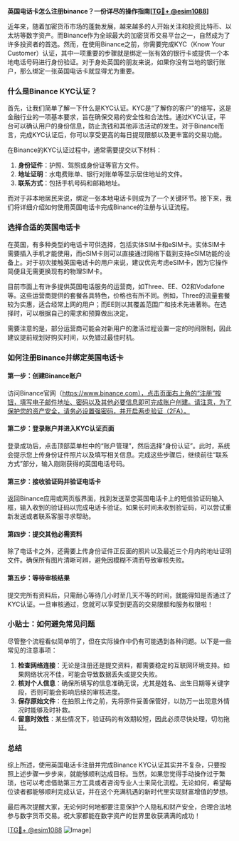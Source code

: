 **英国电话卡怎么注册binance？一份详尽的操作指南[[TG💪+ @esim1088](https://t.me/s/esim1088)]**

近年来，随着加密货币市场的蓬勃发展，越来越多的人开始关注和投资比特币、以太坊等数字资产。而Binance作为全球最大的加密货币交易平台之一，自然成为了许多投资者的首选。然而，在使用Binance之前，你需要完成KYC（Know Your Customer）认证，其中一项重要的步骤就是绑定一张有效的银行卡或提供一个本地电话号码进行身份验证。对于身处英国的朋友来说，如果你没有当地的银行账户，那么绑定一张英国电话卡就显得尤为重要。

### 什么是Binance KYC认证？

首先，让我们简单了解一下什么是KYC认证。KYC是“了解你的客户”的缩写，这是金融行业的一项基本要求，旨在确保交易的安全性和合法性。通过KYC认证，平台可以确认用户的身份信息，防止洗钱和其他非法活动的发生。对于Binance而言，完成KYC认证后，你可以享受更高的每日提现限额以及更丰富的交易功能。

在Binance的KYC认证过程中，通常需要提交以下材料：
1. **身份证件**：护照、驾照或身份证等官方文件。
2. **地址证明**：水电费账单、银行对账单等显示居住地址的文件。
3. **联系方式**：包括手机号码和邮箱地址。

而对于非本地居民来说，绑定一张本地电话卡则成为了一个关键环节。接下来，我们将详细介绍如何使用英国电话卡完成Binance的注册与认证流程。

### 选择合适的英国电话卡

在英国，有多种类型的电话卡可供选择，包括实体SIM卡和eSIM卡。实体SIM卡需要插入手机才能使用，而eSIM卡则可以直接通过网络下载到支持eSIM功能的设备上。对于初次接触英国电话卡的用户来说，建议优先考虑eSIM卡，因为它操作简便且无需更换现有的物理SIM卡。

目前市面上有许多提供英国电话服务的运营商，如Three、EE、O2和Vodafone等。这些运营商提供的套餐各具特色，价格也有所不同。例如，Three的流量套餐较为实惠，适合经常上网的用户；而EE则以其覆盖范围广和技术先进著称。在选择时，可以根据自己的需求和预算做出决定。

需要注意的是，部分运营商可能会对新用户的激活过程设置一定的时间限制，因此建议提前规划好购买时间，以免错过最佳时机。

### 如何注册Binance并绑定英国电话卡

#### 第一步：创建Binance账户

访问Binance官网（https://www.binance.com），点击页面右上角的“注册”按钮，填写电子邮件地址、密码以及其他必要信息即可完成账户创建。请注意，为了保护您的资产安全，请务必设置强密码，并开启两步验证（2FA）。

#### 第二步：登录账户并进入KYC认证页面

登录成功后，点击顶部菜单栏中的“账户管理”，然后选择“身份认证”。此时，系统会提示您上传身份证件照片以及填写相关信息。完成这些步骤后，继续前往“联系方式”部分，输入刚刚获得的英国电话号码。

#### 第三步：接收验证码并验证电话卡

返回Binance应用或网页版界面，找到发送至您英国电话卡上的短信验证码输入框，输入收到的验证码以完成电话卡验证。如果长时间未收到验证码，可以尝试重新发送或者联系客服寻求帮助。

#### 第四步：提交其他必需资料

除了电话卡之外，还需要上传身份证件正反面的照片以及最近三个月内的地址证明文件。确保所有图片清晰可辨，避免因模糊不清而导致审核失败。

#### 第五步：等待审核结果

提交完所有资料后，只需耐心等待几小时至几天不等的时间，就能得知是否通过了KYC认证。一旦审核通过，您就可以享受到更高的交易限额和服务权限啦！

### 小贴士：如何避免常见问题

尽管整个流程看似简单明了，但在实际操作中仍有可能遇到各种问题。以下是一些常见的注意事项：

1. **检查网络连接**：无论是注册还是提交资料，都需要稳定的互联网环境支持。如果网络状况不佳，可能会导致数据丢失或提交失败。
2. **核对个人信息**：确保所填写的信息准确无误，尤其是姓名、出生日期等关键字段，否则可能会影响后续的审核进度。
3. **保存原始文件**：在拍照上传之前，先将原件妥善保管好，以防万一出现意外情况时能够及时补救。
4. **留意时效性**：某些情况下，验证码的有效期较短，因此必须尽快处理，切勿拖延。

### 总结

综上所述，使用英国电话卡注册并完成Binance KYC认证其实并不复杂，只要按照上述步骤一步步来，就能够顺利达成目标。当然，如果您觉得手动操作过于繁琐，也可以考虑借助第三方工具或者咨询专业人士来简化流程。无论如何，希望每位读者都能够顺利完成认证，并在这个充满机遇的新时代里实现财富增值的梦想。

最后再次提醒大家，无论何时何地都要注意保护个人隐私和财产安全，合理合法地参与数字货币交易。祝大家都能在数字资产的世界里收获满满的成功！

[[TG💪+ @esim1088](https://t.me/s/esim1088) ![Image](https://i.postimg.cc/4NQfJmqS/Snipaste-2025-05-13-00-14-12.png)]